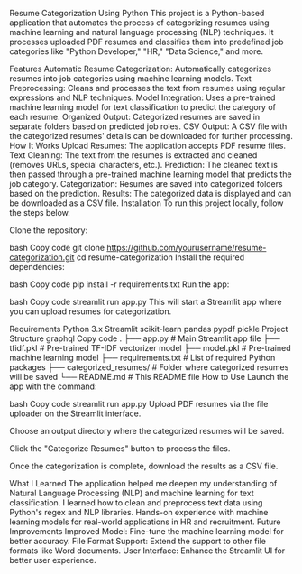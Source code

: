 Resume Categorization Using Python
This project is a Python-based application that automates the process of categorizing resumes using machine learning and natural language processing (NLP) techniques. It processes uploaded PDF resumes and classifies them into predefined job categories like "Python Developer," "HR," "Data Science," and more.

Features
Automatic Resume Categorization: Automatically categorizes resumes into job categories using machine learning models.
Text Preprocessing: Cleans and processes the text from resumes using regular expressions and NLP techniques.
Model Integration: Uses a pre-trained machine learning model for text classification to predict the category of each resume.
Organized Output: Categorized resumes are saved in separate folders based on predicted job roles.
CSV Output: A CSV file with the categorized resumes' details can be downloaded for further processing.
How It Works
Upload Resumes: The application accepts PDF resume files.
Text Cleaning: The text from the resumes is extracted and cleaned (removes URLs, special characters, etc.).
Prediction: The cleaned text is then passed through a pre-trained machine learning model that predicts the job category.
Categorization: Resumes are saved into categorized folders based on the prediction.
Results: The categorized data is displayed and can be downloaded as a CSV file.
Installation
To run this project locally, follow the steps below.

Clone the repository:

bash
Copy code
git clone https://github.com/yourusername/resume-categorization.git
cd resume-categorization
Install the required dependencies:

bash
Copy code
pip install -r requirements.txt
Run the app:

bash
Copy code
streamlit run app.py
This will start a Streamlit app where you can upload resumes for categorization.

Requirements
Python 3.x
Streamlit
scikit-learn
pandas
pypdf
pickle
Project Structure
graphql
Copy code
.
├── app.py                   # Main Streamlit app file
├── tfidf.pkl                # Pre-trained TF-IDF vectorizer model
├── model.pkl                # Pre-trained machine learning model
├── requirements.txt         # List of required Python packages
├── categorized_resumes/      # Folder where categorized resumes will be saved
└── README.md                # This README file
How to Use
Launch the app with the command:

bash
Copy code
streamlit run app.py
Upload PDF resumes via the file uploader on the Streamlit interface.

Choose an output directory where the categorized resumes will be saved.

Click the "Categorize Resumes" button to process the files.

Once the categorization is complete, download the results as a CSV file.

What I Learned
The application helped me deepen my understanding of Natural Language Processing (NLP) and machine learning for text classification.
I learned how to clean and preprocess text data using Python's regex and NLP libraries.
Hands-on experience with machine learning models for real-world applications in HR and recruitment.
Future Improvements
Improved Model: Fine-tune the machine learning model for better accuracy.
File Format Support: Extend the support to other file formats like Word documents.
User Interface: Enhance the Streamlit UI for better user experience.
